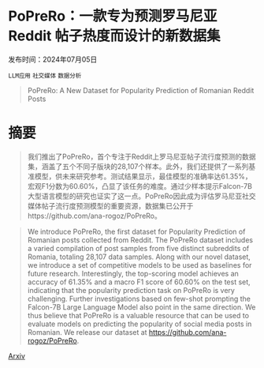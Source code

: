 # PoPreRo：一款专为预测罗马尼亚 Reddit 帖子热度而设计的新数据集

发布时间：2024年07月05日

`LLM应用` `社交媒体` `数据分析`

> PoPreRo: A New Dataset for Popularity Prediction of Romanian Reddit Posts

# 摘要

> 我们推出了PoPreRo，首个专注于Reddit上罗马尼亚帖子流行度预测的数据集，涵盖了五个不同子版块的28,107个样本。此外，我们还提供了一系列基准模型，供未来研究参考。测试结果显示，最佳模型的准确率达61.35%，宏观F1分数为60.60%，凸显了该任务的难度。通过少样本提示Falcon-7B大型语言模型的研究也证实了这一点。PoPreRo因此成为评估罗马尼亚社交媒体帖子流行度预测模型的重要资源，数据集已公开于https://github.com/ana-rogoz/PoPreRo。

> We introduce PoPreRo, the first dataset for Popularity Prediction of Romanian posts collected from Reddit. The PoPreRo dataset includes a varied compilation of post samples from five distinct subreddits of Romania, totaling 28,107 data samples. Along with our novel dataset, we introduce a set of competitive models to be used as baselines for future research. Interestingly, the top-scoring model achieves an accuracy of 61.35% and a macro F1 score of 60.60% on the test set, indicating that the popularity prediction task on PoPreRo is very challenging. Further investigations based on few-shot prompting the Falcon-7B Large Language Model also point in the same direction. We thus believe that PoPreRo is a valuable resource that can be used to evaluate models on predicting the popularity of social media posts in Romanian. We release our dataset at https://github.com/ana-rogoz/PoPreRo.

[Arxiv](https://arxiv.org/abs/2407.04541)